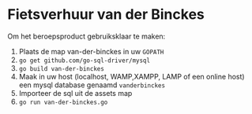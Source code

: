 # Fietsverhuur van der Binckes
Om het beroepsproduct gebruiksklaar te maken:
1. Plaats de map van-der-binckes in uw `GOPATH`
2. ``go get github.com/go-sql-driver/mysql``
3. ``go build van-der-binckes`` 
4. Maak in uw host (localhost, WAMP,XAMPP, LAMP of een online host) een mysql database genaamd `vanderbinckes`
5. Importeer de sql uit de assets map
6. ``go run van-der-binckes.go``
